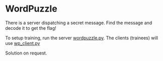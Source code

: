 # WordPuzzle
There is a server dispatching a secret message.  Find the message and decode it to get the flag!

To setup training, run the server [wordpuzzle.py](https://hamilton-bonds.github.io/creations/ctfpractice/wordpuzzle/wordpuzzle.py).  The clients (trainees) will use [wp_client.py](https://hamilton-bonds.github.io/creations/ctfpractice/wordpuzzle/wp_client.py)

Solution on request.
